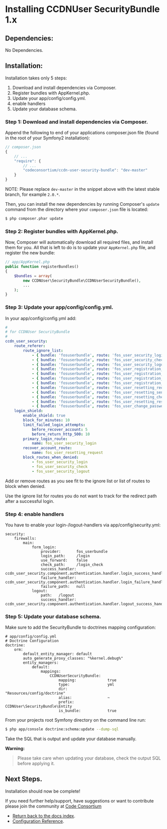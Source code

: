 Installing CCDNUser SecurityBundle 1.x
======================================

## Dependencies:

No Dependencies.

## Installation:

Installation takes only 5 steps:

1. Download and install dependencies via Composer.
2. Register bundles with AppKernel.php.
3. Update your app/config/config.yml.
4. enable handlers
5. Update your database schema.

### Step 1: Download and install dependencies via Composer.

Append the following to end of your applications composer.json file (found in the root of your Symfony2 installation):

``` js
// composer.json
{
    // ...
    "require": {
        // ...
        "codeconsortium/ccdn-user-security-bundle": "dev-master"
    }
}
```

NOTE: Please replace ``dev-master`` in the snippet above with the latest stable branch, for example ``2.0.*``.

Then, you can install the new dependencies by running Composer's ``update``
command from the directory where your ``composer.json`` file is located:

``` bash
$ php composer.phar update
```

### Step 2: Register bundles with AppKernel.php.

Now, Composer will automatically download all required files, and install them
for you. All that is left to do is to update your ``AppKernel.php`` file, and
register the new bundle:

``` php
// app/AppKernel.php
public function registerBundles()
{
    $bundles = array(
		new CCDNUser\SecurityBundle\CCDNUserSecurityBundle(),
		...
	);
}
```

### Step 3: Update your app/config/config.yml.

In your app/config/config.yml add:

``` yml
#
# for CCDNUser SecurityBundle
#
ccdn_user_security:
    route_referer:
        route_ignore_list:
            - { bundle: 'fosuserbundle', route: 'fos_user_security_login' }
            - { bundle: 'fosuserbundle', route: 'fos_user_security_check' }
            - { bundle: 'fosuserbundle', route: 'fos_user_security_logout' }
            - { bundle: 'fosuserbundle', route: 'fos_user_registration_register' }
            - { bundle: 'fosuserbundle', route: 'fos_user_registration_check_email' }
            - { bundle: 'fosuserbundle', route: 'fos_user_registration_confirm' }
            - { bundle: 'fosuserbundle', route: 'fos_user_registration_confirmed' }
            - { bundle: 'fosuserbundle', route: 'fos_user_resetting_request' }
            - { bundle: 'fosuserbundle', route: 'fos_user_resetting_send_email' }
            - { bundle: 'fosuserbundle', route: 'fos_user_resetting_check_email' }
            - { bundle: 'fosuserbundle', route: 'fos_user_resetting_reset' }
            - { bundle: 'fosuserbundle', route: 'fos_user_change_password' }
    login_shield:
        enable_shield: true
        block_for_minutes: 10
        limit_failed_login_attempts:
            before_recover_account: 5
            before_return_http_500: 10
        primary_login_route:
            name: fos_user_security_login
        recover_account_route:
            name: fos_user_resetting_request
        block_routes_when_denied:
            - fos_user_security_login
            - fos_user_security_check
            - fos_user_security_logout
```

Add or remove routes as you see fit to the ignore list or list of routes to block when denied.

Use the ignore list for routes you do not want to track for the redirect path after a successful login.

### Step 4: enable handlers

You have to enable your login-/logout-handlers via app/config/security.yml:

```
security:
    firewalls:
        main:
            form_login:
                provider:       fos_userbundle
                login_path:     /login
                use_forward:    false
                check_path:     /login_check
                success_handler: ccdn_user_security.component.authentication.handler.login_success_handler
                failure_handler: ccdn_user_security.component.authentication.handler.login_failure_handler
                failure_path:   null
            logout:
                path:   /logout
                success_handler: ccdn_user_security.component.authentication.handler.logout_success_handler
```


### Step 5: Update your database schema.

Make sure to add the SecurityBundle to doctrines mapping configuration:

```
# app/config/config.yml
# Doctrine Configuration
doctrine:
    orm:
        default_entity_manager: default
        auto_generate_proxy_classes: "%kernel.debug%"
        entity_managers:
            default:
                mappings:
                    CCDNUserSecurityBundle:
                        mapping:              true
                        type:                 yml
                        dir:                  "Resources/config/doctrine"
                        alias:                ~
                        prefix:               CCDNUser\SecurityBundle\Entity
                        is_bundle:            true
```

From your projects root Symfony directory on the command line run:

``` bash
$ php app/console doctrine:schema:update --dump-sql
```

Take the SQL that is output and update your database manually.

**Warning:**

> Please take care when updating your database, check the output SQL before applying it.

## Next Steps.

Installation should now be complete!

If you need further help/support, have suggestions or want to contribute please join the community at [Code Consortium](http://www.codeconsortium.com)

- [Return back to the docs index](index.md).
- [Configuration Reference](configuration_reference.md).
